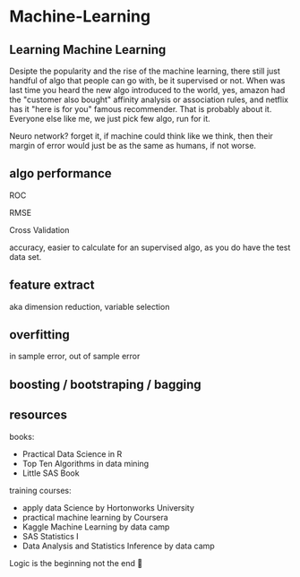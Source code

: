 
Machine-Learning
===

## Learning Machine Learning

Desipte the popularity and the rise of the machine learning, there still just handful of algo that people can go with, be it supervised or not.
When was last time you heard the new algo introduced to the world, yes, amazon had the "customer also bought" affinity analysis or association rules,
and netflix has it "here is for you" famous recommender. That is probably about it. Everyone else like me, we just pick few algo, run for it.

Neuro network? forget it, if machine could think like we think, then their margin of error would just be as the same as humans, if not worse.

## algo performance
ROC

RMSE

Cross Validation

accuracy, easier to calculate for an supervised algo, as you do have the test data set.

## feature extract
aka dimension reduction, variable selection

## overfitting
in sample error, out of sample error


## boosting / bootstraping / bagging



## resources

books:
* Practical Data Science in R
* Top Ten Algorithms in data mining
* Little SAS Book

training courses:
* apply data Science by Hortonworks University
* practical machine learning by Coursera
* Kaggle Machine Learning by data camp
* SAS Statistics I
* Data Analysis and Statistics Inference by data camp


Logic is the beginning not the end 🖖
